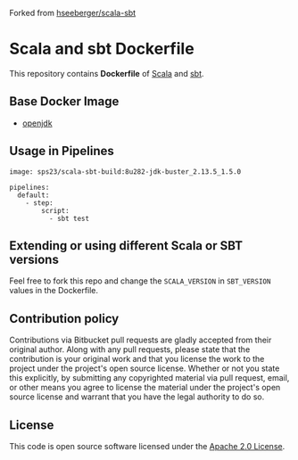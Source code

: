 Forked from [hseeberger/scala-sbt](https://github.com/hseeberger/scala-sbt)

# Scala and sbt Dockerfile

This repository contains **Dockerfile** of [Scala](http://www.scala-lang.org) and [sbt](http://www.scala-sbt.org).


## Base Docker Image ##

* [openjdk](https://hub.docker.com/_/openjdk)


## Usage in Pipelines ##

```
image: sps23/scala-sbt-build:8u282-jdk-buster_2.13.5_1.5.0

pipelines:
  default:
    - step:
        script:
          - sbt test
```

## Extending or using different Scala or SBT versions
Feel free to fork this repo and change the `SCALA_VERSION` in `SBT_VERSION` values in the Dockerfile.

## Contribution policy ##

Contributions via Bitbucket pull requests are gladly accepted from their original author. Along with any pull requests, please state that the contribution is your original work and that you license the work to the project under the project's open source license. Whether or not you state this explicitly, by submitting any copyrighted material via pull request, email, or other means you agree to license the material under the project's open source license and warrant that you have the legal authority to do so.


## License ##

This code is open source software licensed under the [Apache 2.0 License]("http://www.apache.org/licenses/LICENSE-2.0.html").